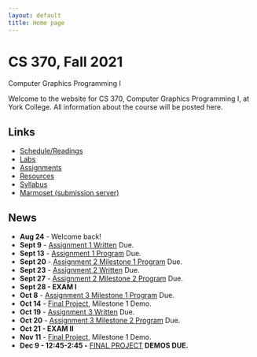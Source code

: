```yaml
---
layout: default
title: Home page
---
```


# CS 370, Fall 2021

<div id="subtitle">Computer Graphics Programming I</div>

Welcome to the website for CS 370, Computer Graphics Programming I, at York College.  All information about the course will be posted here.

## Links

* [Schedule/Readings](labs/schedule.html)
* [Labs](labs/index.html)
* [Assignments](assign/index.html)
* [Resources](resources.html)
* [Syllabus](syllabus.html)
* [Marmoset (submission server)](https://cs.ycp.edu/marmoset)

## News
* **Aug 24** - Welcome back!
* **Sept 9** - [Assignment 1 Written](assign/assign01.html) Due.
* **Sept 13** - [Assignment 1 Program](assign/assign01.html) Due.
* **Sept 20** - [Assignment 2 Milestone 1 Program](assign/assign02.html) Due.
* **Sept 23** - [Assignment 2 Written](assign/assign02.html) Due.
* **Sept 27** - [Assignment 2 Milestone 2 Program](assign/assign02.html) Due.
* **Sept 28 - EXAM I**
* **Oct 8** - [Assignment 3 Milestone 1 Program](assign/assign03.html) Due.
* **Oct 14** - [Final Project](assign/project.html), Milestone 1 Demo.
* **Oct 19** - [Assignment 3 Written](assign/assign03.html) Due.
* **Oct 20** - [Assignment 3 Milestone 2 Program](assign/assign03.html) Due.
* **Oct 21 - EXAM II**
* **Nov 11** - [Final Project](assign/project.html), Milestone 1 Demo.
* **Dec 9 - 12:45-2:45 -** [FINAL PROJECT](assign/project.html) **DEMOS DUE.**

<!--
* **Sept 10** - [Assignment 1 Written](assign/assign01.html) Due.
* **Sept 14** - [Assignment 1 Program](assign/assign01.html) Due.
* **Sept 21** - [Assignment 2 Milestone 1 Program](assign/assign02.html) Due.
* **Sept 24** - [Assignment 2 Written](assign/assign02.html) Due.
* **Sept 28** - [Assignment 2 Milestone 2 Program](assign/assign02.html) Due.
* **Sept 29 - EXAM I**
* **Oct 8** - [Assignment 3 Milestone 1 Program](assign/assign03.html) Due.
* **Oct 13** - [Final Project](assign/project.html), Milestone 1 Demo.
* **Oct 15** - [Assignment 3 Written](assign/assign03.html) Due.
* **Oct 19** - [Assignment 3 Milestone 2 Program](assign/assign03.html) Due.
* **Oct 20 - EXAM II**
* **Updated: Nov 4** - [Assignment 4 Milestone 1 Program](assign/assign04.html) Due.
* **Oct 13** - [Final Project](assign/project.html), Milestone 1 Demo.
* **Nov 12** - [Assignment 4 Written](assign/assign04.html) Due.
* **Nov 16** - [Assignment 4 Milestone 2 Program](assign/assign04.html) Due.
* **Nov 17 - EXAM III**
* **Dec 3 - 102 (2pm section) - 12:45-2:45 -** [FINAL PROJECT](assign/project.html) **DEMOS DUE.**
* **Dec 5 - 101 (12:30pm section) - 10:15-12:15 -** [FINAL PROJECT](assign/project.html) **DEMOS DUE .**
-->
